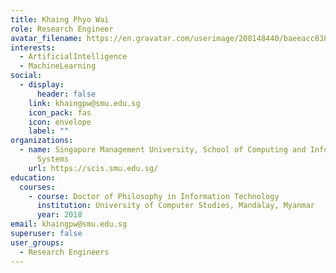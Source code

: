 ```yaml
---
title: Khaing Phyo Wai
role: Research Engineer
avatar_filename: https://en.gravatar.com/userimage/208148440/baeeacc838241a8847649af3229f9f94.jpg
interests:
  - ArtificialIntelligence
  - MachineLearning
social:
  - display:
      header: false
    link: khaingpw@smu.edu.sg
    icon_pack: fas
    icon: envelope
    label: ""
organizations:
  - name: Singapore Management University, School of Computing and Information
      Systems
    url: https://scis.smu.edu.sg/
education:
  courses:
    - course: Doctor of Philosophy in Information Technology
      institution: University of Computer Studies, Mandalay, Myanmar
      year: 2018
email: khaingpw@smu.edu.sg
superuser: false
user_groups:
  - Research Engineers
---
```

